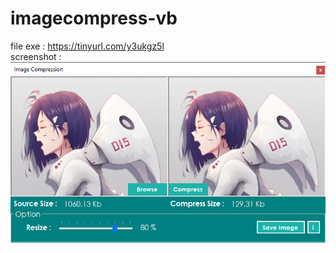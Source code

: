 # imagecompress-vb
file exe : https://tinyurl.com/y3ukgz5l  
screenshot :  
![imagecompress](screenshot.PNG)
